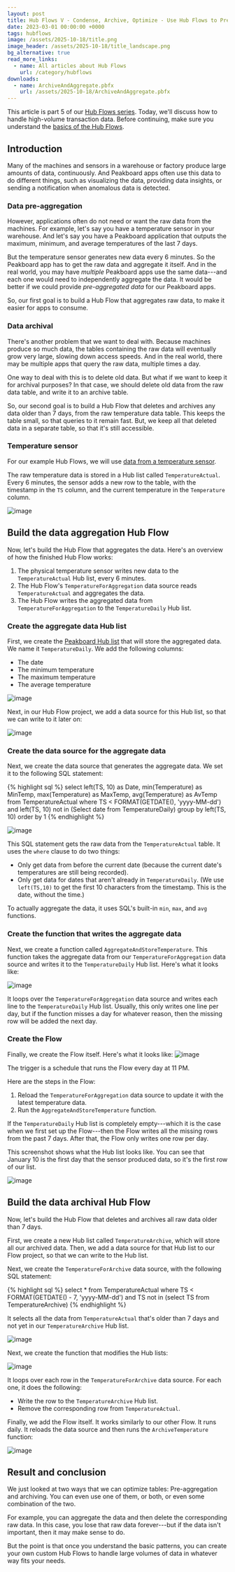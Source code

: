 ```yaml
---
layout: post
title: Hub Flows V - Condense, Archive, Optimize - Use Hub Flows to Pre-Aggregate and Archive High-Volume Transaction Data
date: 2023-03-01 00:00:00 +0000
tags: hubflows
image: /assets/2025-10-18/title.png
image_header: /assets/2025-10-18/title_landscape.png
bg_alternative: true
read_more_links:
  - name: All articles about Hub Flows
    url: /category/hubflows
downloads:
  - name: ArchiveAndAggregate.pbfx
    url: /assets/2025-10-18/ArchiveAndAggregate.pbfx
---
```

This article is part 5 of our [Hub Flows series](/category/hubflows). Today, we'll discuss how to handle high-volume transaction data. Before continuing, make sure you understand the [basics of the Hub Flows](/Hub-FLows-I-Getting-started-and-learn-how-to-historize-MQTT-messages.html).

## Introduction

Many of the machines and sensors in a warehouse or factory produce large amounts of data, continuously. And Peakboard apps often use this data to do different things, such as visualizing the data, providing data insights, or sending a notification when anomalous data is detected.

### Data pre-aggregation

However, applications often do not need or want the raw data from the machines. For example, let's say you have a temperature sensor in your warehouse. And let's say you have a Peakboard application that outputs the maximum, minimum, and average temperatures of the last 7 days.

But the temperature sensor generates new data every 6 minutes. So the Peakboard app has to get the raw data and aggregate it itself. And in the real world, you may have *multiple* Peakboard apps use the same data---and each one would need to independently aggregate the data. It would be better if we could provide *pre-aggregated data* for our Peakboard apps. 

So, our first goal is to build a Hub Flow that aggregates raw data, to make it easier for apps to consume.

### Data archival

There's another problem that we want to deal with. Because machines produce so much data, the tables containing the raw data will eventually grow very large, slowing down access speeds. And in the real world, there may be multiple apps that query the raw data, multiple times a day.

One way to deal with this is to delete old data. But what if we want to keep it for archival purposes? In that case, we should delete old data from the raw data table, and write it to an archive table. 

So, our second goal is to build a Hub Flow that deletes and archives any data older than 7 days, from the raw temperature data table. This keeps the table small, so that queries to it remain fast. But, we keep all that deleted data in a separate table, so that it's still accessible.

### Temperature sensor

For our example Hub Flows, we will use [data from a temperature sensor](/Hub-FLows-I-Getting-started-and-learn-how-to-historize-MQTT-messages.html).

The raw temperature data is stored in a Hub list called `TemperatureActual`. Every 6 minutes, the sensor adds a new row to the table, with the timestamp in the `TS` column, and the current temperature in the `Temperature` column.

![image](/assets/2025-10-18/010.png)

## Build the data aggregation Hub Flow

Now, let's build the Hub Flow that aggregates the data. Here's an overview of how the finished Hub Flow works:
1. The physical temperature sensor writes new data to the `TemperatureActual` Hub list, every 6 minutes.
1. The Hub Flow's `TemperatureForAggregation` data source reads `TemperatureActual` and aggregates the data.
1. The Hub Flow writes the aggregated data from `TemperatureForAggregation` to the `TemperatureDaily` Hub list.

### Create the aggregate data Hub list

First, we create the [Peakboard Hub list](/Peakboard-Hub-Online-Using-lists-to-store-sensor-data.html) that will store the aggregated data. We name it `TemperatureDaily`. We add the following columns:
* The date
* The minimum temperature
* The maximum temperature
* The average temperature

![image](/assets/2025-10-18/020.png)

Next, in our Hub Flow project, we add a data source for this Hub list, so that we can write to it later on:

![image](/assets/2025-10-18/022.png)

### Create the data source for the aggregate data

Next, we create the data source that generates the aggregate data. We set it to the following SQL statement:

{% highlight sql %}
select left(TS, 10) as Date, 
    min(Temperature) as MinTemp,
    max(Temperature) as MaxTemp, avg(Temperature) as AvTemp
from TemperatureActual where TS < FORMAT(GETDATE(), 'yyyy-MM-dd')
    and left(TS, 10) not in (Select date from TemperatureDaily)
group by left(TS, 10)
order by 1
{% endhighlight %}

![image](/assets/2025-10-18/024.png)

This SQL statement gets the raw data from the `TemperatureActual` table. It uses the `where` clause to do two things:
* Only get data from before the current date (because the current date's temperatures are still being recorded).
* Only get data for dates that aren't already in `TemperatureDaily`. (We use `left(TS,10)` to get the first 10 characters from the timestamp. This is the date, without the time.)

To actually aggregate the data, it uses SQL's built-in `min`, `max`, and `avg` functions. 

### Create the function that writes the aggregate data

Next, we create a function called `AggregateAndStoreTemperature`. This function takes the aggregate data from our `TemperatureForAggregation` data source and writes it to the `TemperatureDaily` Hub list. Here's what it looks like:

![image](/assets/2025-10-18/026.png)

It loops over the `TemperatureForAggregation` data source and writes each line to the `TemperatureDaily` Hub list. Usually, this only writes one line per day, but if the function misses a day for whatever reason, then the missing row will be added the next day.

### Create the Flow

Finally, we create the Flow itself. Here's what it looks like:
![image](/assets/2025-10-18/028.png)

The trigger is a schedule that runs the Flow every day at 11 PM.

Here are the steps in the Flow:
1. Reload the `TemperatureForAggregation` data source to update it with the latest temperature data.
1. Run the `AggregateAndStoreTemperature` function.

If the `TemperatureDaily` Hub list is completely empty---which it is the case when we first set up the Flow---then the Flow writes all the missing rows from the past 7 days. After that, the Flow only writes one row per day.

This screenshot shows what the Hub list looks like. You can see that January 10 is the first day that the sensor produced data, so it's the first row of our list.

![image](/assets/2025-10-18/029.png)

## Build the data archival Hub Flow

Now, let's build the Hub Flow that deletes and archives all raw data older than 7 days. 

First, we create a new Hub list called `TemperatureArchive`, which will store all our archived data. Then, we add a data source for that Hub list to our Flow project, so that we can write to the Hub list.

Next, we create the `TemperatureForArchive` data source, with the following SQL statement:

{% highlight sql %}
select * from TemperatureActual
where TS < FORMAT(GETDATE() - 7, 'yyyy-MM-dd')
    and TS not in (select TS from TemperatureArchive)
{% endhighlight %}

It selects all the data from `TemperatureActual` that's older than 7 days and not yet in our `TemperatureArchive` Hub list.

![image](/assets/2025-10-18/030.png)

Next, we create the function that modifies the Hub lists:

![image](/assets/2025-10-18/032.png)

It loops over each row in the `TemperatureForArchive` data source. For each one, it does the following:
* Write the row to the `TemperatureArchive` Hub list.
* Remove the corresponding row from `TemperatureActual`. 

Finally, we add the Flow itself. It works similarly to our other Flow. It runs daily. It reloads the data source and then runs the `ArchiveTemperature` function:

![image](/assets/2025-10-18/034.png)

## Result and conclusion

We just looked at two ways that we can optimize tables: Pre-aggregation and archiving. You can even use one of them, or both, or even some combination of the two.

For example, you can aggregate the data and then delete the corresponding raw data. In this case, you lose that raw data forever---but if the data isn't important, then it may make sense to do.

But the point is that once you understand the basic patterns, you can create your own custom Hub Flows to handle large volumes of data in whatever way fits your needs.

